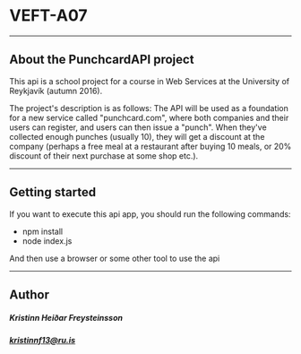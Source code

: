# VEFT-A07

---

## About the PunchcardAPI project

This api is a school project for a course in Web Services at the University of Reykjavík (autumn 2016).

The project's description is as follows:
The API will be used as a foundation for a new service called "punchcard.com", where both companies and their users can register, and users can then issue a "punch". When they've collected enough punches (usually 10), they will get a discount at the company (perhaps a free meal at a restaurant after buying 10 meals, or 20% discount of their next purchase at some shop etc.).

---

## Getting started

If you want to execute this api app, you should run the following commands:

* npm install
* node index.js

And then use a browser or some other tool to use the api

---

## Author

##### Kristinn Heiðar Freysteinsson
##### <kristinnf13@ru.is>
